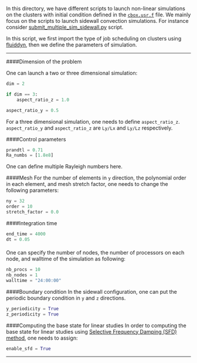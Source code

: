 In this directory, we have different scripts to launch non-linear simulations on the clusters with initial condition defined in the [`cbox.usr.f`](https://github.com/snek5000/snek5000-cbox/blob/main/src/snek5000_cbox/cbox.usr.f) file. We mainly focus on the scripts to launch sidewall convection simulations. For instance consider [submit_multiple_sim_sidewall.py](https://github.com/snek5000/snek5000-cbox/blob/main/doc/examples/nonlinear_from_rest/submit_multiple_sim_sidewall.py) script.


In this script, we first import the type of job scheduling on clusters using [fluiddyn](https://fluiddyn.readthedocs.io/en/latest/generated/fluiddyn.clusters.html), then we define the parameters of simulation. 

-----------------------------
####Dimension of the problem

One can launch a two or three dimensional simulation:

```python
dim = 2

if dim == 3:
    aspect_ratio_z = 1.0

aspect_ratio_y = 0.5
```
For a three dimensional simulation, one needs to define `aspect_ratio_z`. `aspect_ratio_y` and `aspect_ratio_z` are `Ly/Lx` and `Ly/Lz` respectively.

####Control parameters

```python
prandtl = 0.71
Ra_numbs = [1.8e8]
```
One can define multiple Rayleigh numbers here.

####Mesh
For the number of elements in `y` direction, the polynomial order in each element, and mesh stretch factor, one needs to change the following parameters:

```python
ny = 32
order = 10
stretch_factor = 0.0
```

####Integration time

```python
end_time = 4000
dt = 0.05
```

####
One can specify the number of nodes, the number of processors on each node, and walltime of the simulation as following:

```python
nb_procs = 10
nb_nodes = 1
walltime = "24:00:00"
```

####Boundary condition
In the sidewall configuration, one can put the periodic boundary condition in `y` and `z` directions.

```python
y_periodicity = True
z_periodicity = True
```
####Computing the base state for linear studies
In order to computing the base state for linear studies using [Selective Frequency Damping (SFD) method](https://aip.scitation.org/doi/full/10.1063/1.2211705), one needs to assign:

```python
enable_sfd = True
```
-----------------------------


